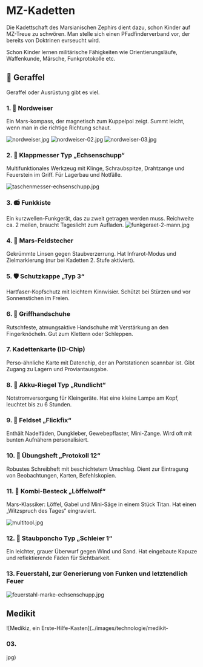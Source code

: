 # MZ-Kadetten

Die Kadettschaft des Marsianischen Zephirs dient dazu, schon Kinder auf MZ-Treue zu schwören.
Man stelle sich einen PFadfinderverband vor, der bereits von Doktrinen evrseucht wird.

Schon Kinder lernen militärische Fähigkeiten wie Orientierungsläufe, Waffenkunde, Märsche, Funkprotokolle etc.

## 🎒 Geraffel

Geraffel oder Ausrüstung gibt es viel.

### 1. 🧭 Nordweiser

Ein Mars-kompass, der magnetisch zum Kuppelpol zeigt. Summt leicht, wenn man in die richtige Richtung schaut.

![nordweiser.jpg](../images/geraffel/nordweiser.jpg) ![nordweiser-02.jpg](../images/geraffel/nordweiser-02.jpg) ![nordweiser-03.jpg](../images/geraffel/nordweiser-03.jpg)

### 2. 🔪 Klappmesser Typ „Echsenschupp“

Multifunktionales Werkzeug mit Klinge, Schraubspitze, Drahtzange und Feuerstein im Griff. Für Lagerbau und Notfälle.

![taschenmesser-echsenschupp.jpg](../images/geraffel/taschenmesser-echsenschupp.jpg)

### 3. 📻 Funkkiste

Ein kurzwellen-Funkgerät, das zu zweit getragen werden muss. Reichweite ca. 2 meilen, braucht Tageslicht zum Aufladen.
![funkgeraet-2-mann.jpg](../images/geraffel/funkgeraet-2-mann.jpg)

### 4. 🔭 Mars-Feldstecher

Gekrümmte Linsen gegen Staubverzerrung. Hat Infrarot-Modus und Zielmarkierung (nur bei Kadetten 2. Stufe aktiviert).

### 5. 🛡️ Schutzkappe „Typ 3“

Hartfaser-Kopfschutz mit leichtem Kinnvisier. Schützt bei Stürzen und vor Sonnenstichen im Freien.

### 6. 🧤 Griffhandschuhe

Rutschfeste, atmungsaktive Handschuhe mit Verstärkung an den Fingerknöcheln. Gut zum Klettern oder Schleppen.

### 7. Kadettenkarte (ID-Chip)

Perso-ähnliche Karte mit Datenchip, der an Portstationen scannbar ist. Gibt Zugang zu Lagern und Proviantausgabe.

### 8. 🔋 Akku-Riegel Typ „Rundlicht“

Notstromversorgung für Kleingeräte. Hat eine kleine Lampe am Kopf, leuchtet bis zu 6 Stunden.

### 9. 🧵 Feldset „Flickfix“

Enthält Nadelfäden, Dungkleber, Gewebepflaster, Mini-Zange. Wird oft mit bunten Aufnähern personalisiert.

### 10. 📒 Übungsheft „Protokoll 12“

Robustes Schreibheft mit beschichtetem Umschlag. Dient zur Eintragung von Beobachtungen, Karten, Befehlskopien.

### 11. 🥄 Kombi-Besteck „Löffelwolf“

Mars-Klassiker: Löffel, Gabel und Mini-Säge in einem Stück Titan. Hat einen „Witzspruch des Tages“ eingraviert.

![multitool.jpg](../images/geraffel/multitool.jpg)

### 12. 🥼 Staubponcho Typ „Schleier 1“

Ein leichter, grauer Überwurf gegen Wind und Sand. Hat eingebaute Kapuze und reflektierende Fäden für Sichtbarkeit.

### 13. Feuerstahl, zur Generierung von Funken und letztendlich Feuer

![feuerstahl-marke-echsenschupp.jpg](../images/geraffel/feuerstahl-marke-echsenschupp.jpg)

## Medikit

![Medikiz, ein Erste-Hilfe-Kasten](../images/technologie/medikit-

### 03.

jpg)
